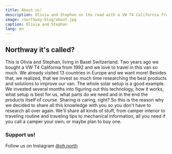 ```yaml
---
title: About us!
description: Olivia and Stephan on the road with a VW T4 California from 1992. Read some insights about vanlife, camperbuilds and a lot more.
image: /northway-blog/about.jpg
caption: Olivia and Stephan
lang: en
---
```


## Northway it's called?

This is Olivia and Stephan, living in Basel Switzerland. Two years ago we bought a VW T4 California from 1992 and we love to travel in this van so much. We already visited 13 countries in Europe and we want more!
Besides that, we realized, that we invest so much time researching the best products and solutions to improve our van. The whole solar setup is a good example. We invested several months into figuring out this technology, how it works, what setup is best for us, what parts do we need and in the end the products itself of course. Sharing is caring, right? So this is the reason why we decided to share all this knowledge with you so you don't have to research all over again. We'll share all kinds of stuff, from camper interior to traveling routine and traveling tips to mechanical information, all you need if you call a camper your own; or maybe plan to buy one.

### Support us!

Follow us on Instagram
[@oh.north](https://www.instagram.com/oh.north/)
